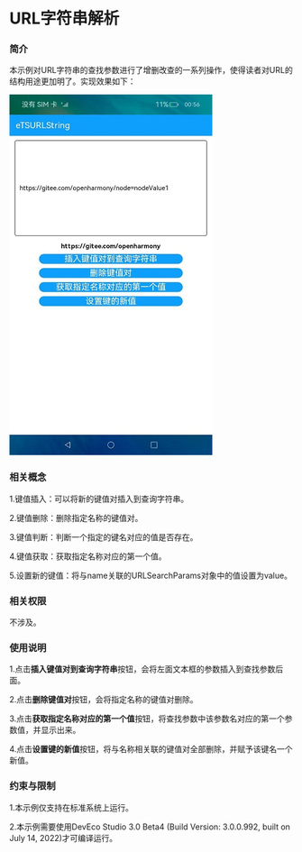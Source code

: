 # URL字符串解析

### 简介

本示例对URL字符串的查找参数进行了增删改查的一系列操作，使得读者对URL的结构用途更加明了。实现效果如下：

![](screenshot/device/main.jpeg)

### 相关概念

1.键值插入：可以将新的键值对插入到查询字符串。

2.键值删除：删除指定名称的键值对。

3.键值判断：判断一个指定的键名对应的值是否存在。

4.键值获取：获取指定名称对应的第一个值。

5.设置新的键值：将与name关联的URLSearchParams对象中的值设置为value。

### 相关权限

不涉及。

### 使用说明

1.点击**插入键值对到查询字符串**按钮，会将左面文本框的参数插入到查找参数后面。

2.点击**删除键值对**按钮，会将指定名称的键值对删除。

3.点击**获取指定名称对应的第一个值**按钮，将查找参数中该参数名对应的第一个参数值，并显示出来。

4.点击**设置键的新值**按钮，将与名称相关联的键值对全部删除，并赋予该键名一个新值。

### 约束与限制

1.本示例仅支持在标准系统上运行。

2.本示例需要使用DevEco Studio 3.0 Beta4 (Build Version: 3.0.0.992, built on July 14, 2022)才可编译运行。